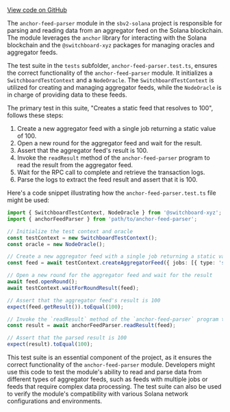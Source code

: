 [View code on GitHub](https://github.com/switchboard-xyz/sbv2-solana/tree/master/.autodoc/docs/json/programs/anchor-feed-parser)

The `anchor-feed-parser` module in the `sbv2-solana` project is responsible for parsing and reading data from an aggregator feed on the Solana blockchain. The module leverages the `anchor` library for interacting with the Solana blockchain and the `@switchboard-xyz` packages for managing oracles and aggregator feeds.

The test suite in the `tests` subfolder, `anchor-feed-parser.test.ts`, ensures the correct functionality of the `anchor-feed-parser` module. It initializes a `SwitchboardTestContext` and a `NodeOracle`. The `SwitchboardTestContext` is utilized for creating and managing aggregator feeds, while the `NodeOracle` is in charge of providing data to these feeds.

The primary test in this suite, "Creates a static feed that resolves to 100", follows these steps:

1. Create a new aggregator feed with a single job returning a static value of 100.
2. Open a new round for the aggregator feed and wait for the result.
3. Assert that the aggregator feed's result is 100.
4. Invoke the `readResult` method of the `anchor-feed-parser` program to read the result from the aggregator feed.
5. Wait for the RPC call to complete and retrieve the transaction logs.
6. Parse the logs to extract the feed result and assert that it is 100.

Here's a code snippet illustrating how the `anchor-feed-parser.test.ts` file might be used:

```typescript
import { SwitchboardTestContext, NodeOracle } from '@switchboard-xyz';
import { anchorFeedParser } from 'path/to/anchor-feed-parser';

// Initialize the test context and oracle
const testContext = new SwitchboardTestContext();
const oracle = new NodeOracle();

// Create a new aggregator feed with a single job returning a static value of 100
const feed = await testContext.createAggregatorFeed({ jobs: [{ type: 'static', value: 100 }] });

// Open a new round for the aggregator feed and wait for the result
await feed.openRound();
await testContext.waitForRoundResult(feed);

// Assert that the aggregator feed's result is 100
expect(feed.getResult()).toEqual(100);

// Invoke the `readResult` method of the `anchor-feed-parser` program to read the result from the aggregator feed
const result = await anchorFeedParser.readResult(feed);

// Assert that the parsed result is 100
expect(result).toEqual(100);
```

This test suite is an essential component of the project, as it ensures the correct functionality of the `anchor-feed-parser` module. Developers might use this code to test the module's ability to read and parse data from different types of aggregator feeds, such as feeds with multiple jobs or feeds that require complex data processing. The test suite can also be used to verify the module's compatibility with various Solana network configurations and environments.
